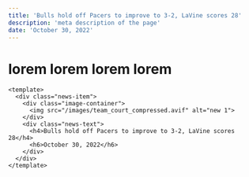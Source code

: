 ```yaml
---
title: 'Bulls hold off Pacers to improve to 3-2, LaVine scores 28'
description: 'meta description of the page'
date: 'October 30, 2022'
---
```


<!-- Content of the page -->
# lorem lorem lorem lorem

```vue
<template>
  <div class="news-item">
    <div class="image-container">
      <img src="/images/team_court_compressed.avif" alt="new 1">
    </div>
    <div class="news-text">
      <h4>Bulls hold off Pacers to improve to 3-2, LaVine scores 28</h4>
      <h6>October 30, 2022</h6>
    </div>
  </div>
</template>
```